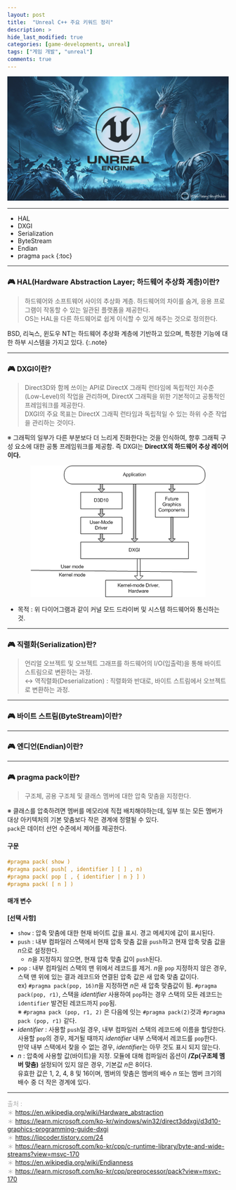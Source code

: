 ```yaml
---
layout: post
title:  "Unreal C++ 주요 키워드 정리"
description: >
hide_last_modified: true
categories: [game-developments, unreal]
tags: ["게임 개발", "unreal"]
comments: true
---
```


<p align="center">
  <img src="../../../assets/img/blog/unreal/unreal_img.png"/>
</p>

----

* HAL
* DXGI
* Serialization
* ByteStream
* Endian
* pragma `pack`
{:toc}

----
### 🎮 HAL(Hardware Abstraction Layer; 하드웨어 추상화 계층)이란?
> 하드웨어와 소프트웨어 사이의 추상화 계층. 하드웨어의 차이를 숨겨, 응용 프로그램이 작동할 수 있는 일관된 플랫폼을 제공한다. <br>
OS는 HAL을 다른 하드웨어로 쉽게 이식할 수 있게 해주는 것으로 정의한다.


BSD, 리눅스, 윈도우 NT는 하드웨어 추상화 계층에 기반하고 있으며, 특정한 기능에 대한 하부 시스템을 가지고 있다.
{:.note}

----
### 🎮 DXGI이란?
> Direct3D와 함께 쓰이는 API로 DirectX 그래픽 런타임에 독립적인 저수준(Low-Level)의 작업을 관리하며, DirectX 그래픽을 위한 기본적이고 공통적인 프레임워크를 제공한다. <br>
DXGI의 주요 목표는 DirectX 그래픽 런타임과 독립적일 수 있는 하위 수준 작업을 관리하는 것이다. <br>

※ 그래픽의 일부가 다른 부분보다 더 느리게 진화한다는 것을 인식하여, 향후 그래픽 구성 요소에 대한 공통 프레임워크를 제공함. 즉 DXGI는 **DirectX의 하드웨어 추상 레이어이다.**

<p align="center">
  <img src="../../../assets/img/blog/unreal/DXGI.png"/>
</p>

- 목적 : 위 다이어그램과 같이 커널 모드 드라이버 및 시스템 하드웨어와 통신하는 것.

----
### 🎮 직렬화(Serialization)란?
> 언리얼 오브젝트 및 오브젝트 그래프를 하드웨어의 I/O(입출력)을 통해 바이트 스트림으로 변환하는 과정. <br>
↔ 역직렬화(Deserialization) : 직렬화와 반대로, 바이트 스트림에서 오브젝트로 변환하는 과정.

----
### 🎮 바이트 스트림(ByteStream)이란?
>


----
### 🎮 엔디언(Endian)이란?
>


----
### 🎮 pragma pack이란?
> 구조체, 공용 구조체 및 클래스 멤버에 대한 압축 맞춤을 지정한다.

※ 클래스를 압축하려면 멤버를 메모리에 직접 배치해야하는데, 일부 또는 모든 멤버가 대상 아키텍처의 기본 맞춤보다 작은 경계에 정렬될 수 있다. <br>
`pack`은 데이터 선언 수준에서 제어를 제공한다.


#### 구문

```cpp
#pragma pack( show )
#pragma pack( push[ , identifier ] [ ] , n)
#pragma pack( pop [ , { identifier | n } ] )
#pragma pack( [ n ] )
```

#### 매개 변수

**[선택 사항]**
* `show` : 압축 맞춤에 대한 현재 바이트 값을 표시. 경고 메세지에 값이 표시된다.
* `push` : 내부 컴파일러 스택에서 현재 압축 맞춤 값을 `push`하고 현재 압축 맞춤 값을 *n*으로 설정한다. <br>
  * *n*을 지정하지 않으면, 현재 압축 맞춤 값이 `push`된다.
* `pop` : 내부 컴파일러 스택의 맨 위에서 레코드를 제거. *n*을 `pop` 지정하지 않은 경우, 스택 맨 위에 있는 결과 레코드와 연결된 압축 값은 새 압축 맞춤 값이다. <br>
ex) `#pragma pack(pop, 16)`*n*을 지정하면 *n*은 새 압축 맞춤값이 됨.
`#pragma pack(pop, r1)`, 스택을 *identifier* 사용하여 `pop`하는 경우 스택의 모든 레코드는 `identifier` 발견된 레코드까지 `pop`됨. <br>
※ `#pragma pack (pop, r1, 2)` 은 다음에 잇는 `#pragma pack(2)`것과 `#pragma pack (pop, r1)` 같다.
* *identifier* : 사용할 `push`일 경우, 내부 컴파일러 스택의 레코드에 이름을 할당한다. <br>
사용할 `pop`의 경우, 제거될 때까지 *identifier* 내부 스택에서 레코드를 `pop`한다. <br> 
만약 내부 스택에서 찾을 수 없는 경우, *identifier*는 아무 것도 표시 되지 않는다.
* *n* : 압축에 사용할 값(바이트)을 지정. 모듈에 대해 컴파일러 옵션이 **/Zp(구조체 멤버 맞춤)** 설정되어 있지 않은 경우, 기본값 *n*은 8이다. <br>
유효한 값은 1, 2, 4, 8 및 16이며, 멤버의 맞춤은 멤버의 배수 *n* 또는 멤버 크기의 배수 중 더 작은 경계에 있다.

----
<span style="color:darkgray; font-size:14px;"> 출처 : <br>
＊ https://en.wikipedia.org/wiki/Hardware_abstraction <br>
＊ https://learn.microsoft.com/ko-kr/windows/win32/direct3ddxgi/d3d10-graphics-programming-guide-dxgi <br>
＊ https://lipcoder.tistory.com/24 <br>
＊ https://learn.microsoft.com/ko-kr/cpp/c-runtime-library/byte-and-wide-streams?view=msvc-170 <br>
＊ https://en.wikipedia.org/wiki/Endianness <br>
＊ https://learn.microsoft.com/ko-kr/cpp/preprocessor/pack?view=msvc-170 <br>
</span>